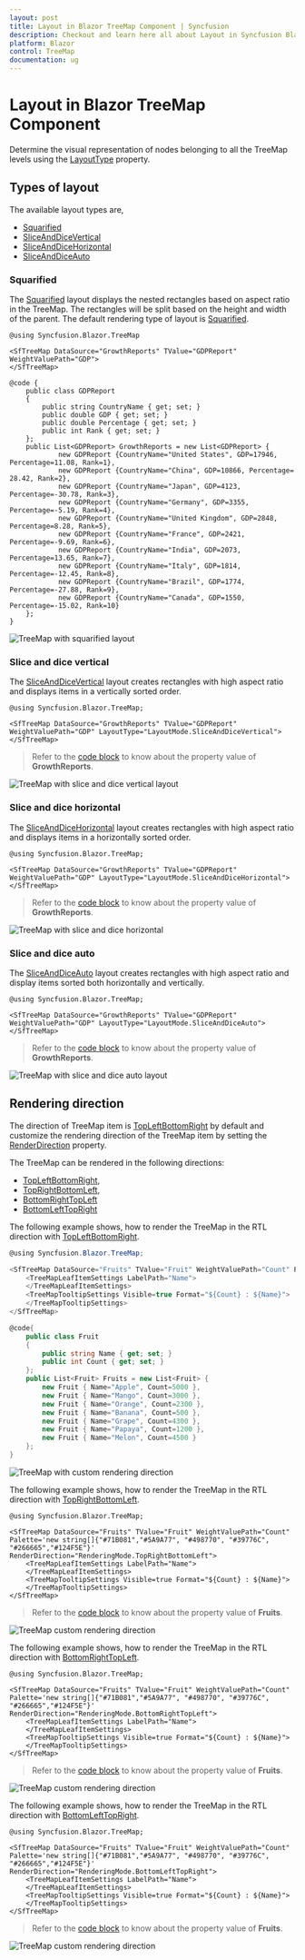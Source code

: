 ```yaml
---
layout: post
title: Layout in Blazor TreeMap Component | Syncfusion
description: Checkout and learn here all about Layout in Syncfusion Blazor TreeMap component and much more details.
platform: Blazor
control: TreeMap
documentation: ug
---
```


# Layout in Blazor TreeMap Component

Determine the visual representation of nodes belonging to all the TreeMap levels using the [LayoutType](https://help.syncfusion.com/cr/blazor/Syncfusion.Blazor.TreeMap.SfTreeMap-1.html#Syncfusion_Blazor_TreeMap_SfTreeMap_1_LayoutType) property.

## Types of layout

The available layout types are,

* [Squarified](https://help.syncfusion.com/cr/blazor/Syncfusion.Blazor.TreeMap.LayoutMode.html#Syncfusion_Blazor_TreeMap_LayoutMode_Squarified)
* [SliceAndDiceVertical](https://help.syncfusion.com/cr/blazor/Syncfusion.Blazor.TreeMap.LayoutMode.html#Syncfusion_Blazor_TreeMap_LayoutMode_SliceAndDiceVertical)
* [SliceAndDiceHorizontal](https://help.syncfusion.com/cr/blazor/Syncfusion.Blazor.TreeMap.LayoutMode.html#Syncfusion_Blazor_TreeMap_LayoutMode_SliceAndDiceHorizontal)
* [SliceAndDiceAuto](https://help.syncfusion.com/cr/blazor/Syncfusion.Blazor.TreeMap.LayoutMode.html#Syncfusion_Blazor_TreeMap_LayoutMode_SliceAndDiceAuto)

### Squarified

The [Squarified](https://help.syncfusion.com/cr/blazor/Syncfusion.Blazor.TreeMap.LayoutMode.html#Syncfusion_Blazor_TreeMap_LayoutMode_Squarified) layout displays the nested rectangles based on aspect ratio in the TreeMap. The rectangles will be split based on the height and width of the parent. The default rendering type of layout is [Squarified](https://help.syncfusion.com/cr/aspnetcore-blazor/Syncfusion.Blazor.TreeMap.LayoutMode.html).

```cshtml
@using Syncfusion.Blazor.TreeMap

<SfTreeMap DataSource="GrowthReports" TValue="GDPReport" WeightValuePath="GDP">
</SfTreeMap>

@code {
    public class GDPReport
    {
        public string CountryName { get; set; }
        public double GDP { get; set; }
        public double Percentage { get; set; }
        public int Rank { get; set; }
    };
    public List<GDPReport> GrowthReports = new List<GDPReport> {
            new GDPReport {CountryName="United States", GDP=17946, Percentage=11.08, Rank=1},
            new GDPReport {CountryName="China", GDP=10866, Percentage= 28.42, Rank=2},
            new GDPReport {CountryName="Japan", GDP=4123, Percentage=-30.78, Rank=3},
            new GDPReport {CountryName="Germany", GDP=3355, Percentage=-5.19, Rank=4},
            new GDPReport {CountryName="United Kingdom", GDP=2848, Percentage=8.28, Rank=5},
            new GDPReport {CountryName="France", GDP=2421, Percentage=-9.69, Rank=6},
            new GDPReport {CountryName="India", GDP=2073, Percentage=13.65, Rank=7},
            new GDPReport {CountryName="Italy", GDP=1814, Percentage=-12.45, Rank=8},
            new GDPReport {CountryName="Brazil", GDP=1774, Percentage=-27.88, Rank=9},
            new GDPReport {CountryName="Canada", GDP=1550, Percentage=-15.02, Rank=10}
    };
}
```

![TreeMap with squarified layout](images/Layout/Squarified.png)

### Slice and dice vertical

The [SliceAndDiceVertical](https://help.syncfusion.com/cr/aspnetcore-blazor/Syncfusion.Blazor.TreeMap.LayoutMode.html) layout creates rectangles with high aspect ratio and displays items in a vertically sorted order.

```cshtml
@using Syncfusion.Blazor.TreeMap;

<SfTreeMap DataSource="GrowthReports" TValue="GDPReport" WeightValuePath="GDP" LayoutType="LayoutMode.SliceAndDiceVertical">
</SfTreeMap>
```

> Refer to the [code block](#squarified) to know about the property value of **GrowthReports**.

![TreeMap with slice and dice vertical layout](images/Layout/SliceAndDiceVertical.png)

### Slice and dice horizontal

The [SliceAndDiceHorizontal](https://help.syncfusion.com/cr/aspnetcore-blazor/Syncfusion.Blazor.TreeMap.LayoutMode.html) layout creates rectangles with high aspect ratio and displays items in a horizontally sorted order.

```cshtml
@using Syncfusion.Blazor.TreeMap;

<SfTreeMap DataSource="GrowthReports" TValue="GDPReport" WeightValuePath="GDP" LayoutType="LayoutMode.SliceAndDiceHorizontal">
</SfTreeMap>
```

> Refer to the [code block](#squarified) to know about the property value of **GrowthReports**.

![TreeMap with slice and dice horizontal](images/Layout/SliceandDiceHorizontal.png)

### Slice and dice auto

The [SliceAndDiceAuto](https://help.syncfusion.com/cr/aspnetcore-blazor/Syncfusion.Blazor.TreeMap.LayoutMode.html) layout creates rectangles with high aspect ratio and display items sorted both horizontally and vertically.

```cshtml
@using Syncfusion.Blazor.TreeMap;

<SfTreeMap DataSource="GrowthReports" TValue="GDPReport" WeightValuePath="GDP" LayoutType="LayoutMode.SliceAndDiceAuto">
</SfTreeMap>
```

> Refer to the [code block](#squarified) to know about the property value of **GrowthReports**.

![TreeMap with slice and dice auto layout](images/Layout/SliceAndDiceAuto.png)

## Rendering direction

The direction of TreeMap item is [TopLeftBottomRight](https://help.syncfusion.com/cr/aspnetcore-blazor/Syncfusion.Blazor.TreeMap.RenderingMode.html) by default and customize the rendering direction of the TreeMap item by setting the [RenderDirection](https://help.syncfusion.com/cr/blazor/Syncfusion.Blazor.TreeMap.SfTreeMap-1.html#Syncfusion_Blazor_TreeMap_SfTreeMap_1_RenderDirection) property.

The TreeMap can be rendered in the following directions:

* [TopLeftBottomRight](https://help.syncfusion.com/cr/aspnetcore-blazor/Syncfusion.Blazor.TreeMap.RenderingMode.html),
* [TopRightBottomLeft](https://help.syncfusion.com/cr/aspnetcore-blazor/Syncfusion.Blazor.TreeMap.RenderingMode.html),
* [BottomRightTopLeft](https://help.syncfusion.com/cr/aspnetcore-blazor/Syncfusion.Blazor.TreeMap.RenderingMode.html)
* [BottomLeftTopRight](https://help.syncfusion.com/cr/aspnetcore-blazor/Syncfusion.Blazor.TreeMap.RenderingMode.html)

The following example shows, how to render the TreeMap in the RTL direction with [TopLeftBottomRight](https://help.syncfusion.com/cr/aspnetcore-blazor/Syncfusion.Blazor.TreeMap.RenderingMode.html).

```csharp
@using Syncfusion.Blazor.TreeMap;

<SfTreeMap DataSource="Fruits" TValue="Fruit" WeightValuePath="Count" Palette='new string[]{"#71B081","#5A9A77", "#498770", "#39776C", "#266665","#124F5E"}' RenderDirection="RenderingMode.TopLeftBottomRight">
    <TreeMapLeafItemSettings LabelPath="Name">
    </TreeMapLeafItemSettings>
    <TreeMapTooltipSettings Visible=true Format="${Count} : ${Name}">
    </TreeMapTooltipSettings>
</SfTreeMap>

@code{
    public class Fruit
    {
        public string Name { get; set; }
        public int Count { get; set; }
    };
    public List<Fruit> Fruits = new List<Fruit> {
        new Fruit { Name="Apple", Count=5000 },
        new Fruit { Name="Mango", Count=3000 },
        new Fruit { Name="Orange", Count=2300 },
        new Fruit { Name="Banana", Count=500 },
        new Fruit { Name="Grape", Count=4300 },
        new Fruit { Name="Papaya", Count=1200 },
        new Fruit { Name="Melon", Count=4500 }
    };
}
```

![TreeMap with custom rendering direction](images/Internationalization/TopLeftBottomRight.png)

The following example shows, how to render the TreeMap in the RTL direction with [TopRightBottomLeft](https://help.syncfusion.com/cr/aspnetcore-blazor/Syncfusion.Blazor.TreeMap.RenderingMode.html).

```cshtml
@using Syncfusion.Blazor.TreeMap;

<SfTreeMap DataSource="Fruits" TValue="Fruit" WeightValuePath="Count" Palette='new string[]{"#71B081","#5A9A77", "#498770", "#39776C", "#266665","#124F5E"}' RenderDirection="RenderingMode.TopRightBottomLeft">
    <TreeMapLeafItemSettings LabelPath="Name">
    </TreeMapLeafItemSettings>
    <TreeMapTooltipSettings Visible=true Format="${Count} : ${Name}">
    </TreeMapTooltipSettings>
</SfTreeMap>
```

> Refer to the [code block](#rendering-direction) to know about the property value of **Fruits**.

![TreeMap custom rendering direction](images/Internationalization/TopRightBottomLeft.png)

The following example shows, how to render the TreeMap in the RTL direction with [BottomRightTopLeft](https://help.syncfusion.com/cr/aspnetcore-blazor/Syncfusion.Blazor.TreeMap.RenderingMode.html).

```cshtml
@using Syncfusion.Blazor.TreeMap;

<SfTreeMap DataSource="Fruits" TValue="Fruit" WeightValuePath="Count" Palette='new string[]{"#71B081","#5A9A77", "#498770", "#39776C", "#266665","#124F5E"}' RenderDirection="RenderingMode.BottomRightTopLeft">
    <TreeMapLeafItemSettings LabelPath="Name">
    </TreeMapLeafItemSettings>
    <TreeMapTooltipSettings Visible=true Format="${Count} : ${Name}">
    </TreeMapTooltipSettings>
</SfTreeMap>
```

> Refer to the [code block](#rendering-direction) to know about the property value of **Fruits**.

![TreeMap custom rendering direction](images/Internationalization/BottomRightTopLeft.png)

The following example shows, how to render the TreeMap in the RTL direction with [BottomLeftTopRight](https://help.syncfusion.com/cr/aspnetcore-blazor/Syncfusion.Blazor.TreeMap.RenderingMode.html).

```cshtml
@using Syncfusion.Blazor.TreeMap;

<SfTreeMap DataSource="Fruits" TValue="Fruit" WeightValuePath="Count" Palette='new string[]{"#71B081","#5A9A77", "#498770", "#39776C", "#266665","#124F5E"}' RenderDirection="RenderingMode.BottomLeftTopRight">
    <TreeMapLeafItemSettings LabelPath="Name">
    </TreeMapLeafItemSettings>
    <TreeMapTooltipSettings Visible=true Format="${Count} : ${Name}">
    </TreeMapTooltipSettings>
</SfTreeMap>
```

> Refer to the [code block](#rendering-direction) to know about the property value of **Fruits**.

![TreeMap custom rendering direction](images/Internationalization/BottomLeftTopRight.png)
